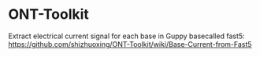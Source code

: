 # ONT-Toolkit

Extract electrical current signal for each base in Guppy basecalled fast5: https://github.com/shizhuoxing/ONT-Toolkit/wiki/Base-Current-from-Fast5
